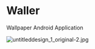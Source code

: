 # Waller
Wallpaper Android Application


![untitleddesign_1_original-2.jpg](https://user-images.githubusercontent.com/44846827/92438975-8cb9e380-f1c7-11ea-9cdd-cd42ac2ae023.jpg)
